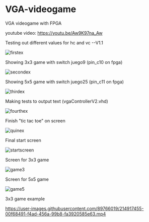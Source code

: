 # VGA-videogame
VGA videogame with FPGA


youtube video: https://youtu.be/Aw9K97na_Aw

Testing out different values for hc and vc --V1.1

![firstex](https://user-images.githubusercontent.com/89766019/212619813-fded9300-34b8-4437-b533-8f6315fa2b2c.JPG)



Showing 3x3 game with switch juego9 (pin_c10 on fpga)

![secondex](https://user-images.githubusercontent.com/89766019/212638075-00548dea-5543-4a5e-a379-67f935b248cd.jpg)



Showing 5x5 game with switch juego25 (pin_c11 on fpga)

![thirdex](https://user-images.githubusercontent.com/89766019/212756133-63c64be4-bcc4-45d8-8e41-f65fe49e5329.jpg)


Making tests to output text (vgaControllerV2.vhd)

![fourthex](https://user-images.githubusercontent.com/89766019/213114802-e7a6c86d-b730-4d03-b8b8-68bd684f9cac.jpg)


Finish "tic tac toe" on screen

![quinex](https://user-images.githubusercontent.com/89766019/213287584-95c833bc-c43a-4b52-80e5-eea5be148172.jpg)


Final start screen

![startscreen](https://user-images.githubusercontent.com/89766019/214916199-bc90c5b3-53c4-4ece-9891-607ad9b5c219.jpg)


Screen for 3x3 game

![game3](https://user-images.githubusercontent.com/89766019/214916327-b9c64def-e3c3-4d37-b5bc-02ef360e38de.jpg)


Screen for 5x5 game

![game5](https://user-images.githubusercontent.com/89766019/214916669-cc017802-bdb8-48fb-ba57-1941ace0fc31.jpg)


3x3 game example

https://user-images.githubusercontent.com/89766019/214917455-00f68491-f4ad-456a-99b8-fa3920585e63.mp4




